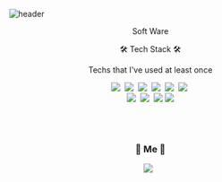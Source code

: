 
![header](https://capsule-render.vercel.app/api?type=soft&color=auto&height=150&section=header&text=mmunkyeong&fontSize=70&animation=twinkling)

<p align="center"> Soft Ware</p>

<p align="center">🛠 Tech Stack 🛠</p>

<p align="center"> Techs that I've used at least once </p>

<p align="center">
  <img src="https://img.shields.io/badge/Python-3766AB?style=flat-square&logo=Python&logoColor=white"/></a>&nbsp 
  <img src="https://img.shields.io/badge/Java-007396?style=flat-square&logo=Java&logoColor=white"/></a>&nbsp 
  <img src="https://img.shields.io/badge/C++-00599C?style=flat-square&logo=C%2B%2B&logoColor=white"/></a>&nbsp 
  <img src="https://img.shields.io/badge/C-A8B9CC?style=flat-square&logo=C&logoColor=white"/></a>&nbsp 
  <img src="https://img.shields.io/badge/Javascript-ffb13b?style=flat-square&logo=javascript&logoColor=white"/></a>&nbsp 
  <img src="https://img.shields.io/badge/css-1572B6?style=flat-square&logo=css3&logoColor=white"/></a>&nbsp 
  <br>                                                                                              
  <img src="https://img.shields.io/badge/Mysql-E6B91E?style=flat-square&logo=MySql&logoColor=white"/></a>&nbsp                                                                     <img src="https://img.shields.io/badge/HTML5-E34F26?style=flat-square&logo=HTML5&logoColor=white"/></a>&nbsp                            
  <img src="https://img.shields.io/badge/linux-FCC624?style=flat-square&logo=linux&logoColor=black">
  <img src="https://img.shields.io/badge/Microsoft foundation Classes-FFA07A?style=flat-square&logo=apachetomcat&logoColor=white">

  

  
</p>

<br>

  
<br>


<h3 align="center"> 🧸 Me 🧸 </h3>
<p align="center">         
  <a href="https://www.instagram.com/mmunkyeong/"><img src="https://img.shields.io/badge/Instagram-E4405F?style=flat-square&logo=Instagram&logoColor=white&link=https://www.instagram.com/mmunkyeong/"/></a> &nbsp
 
</p>
<br>

